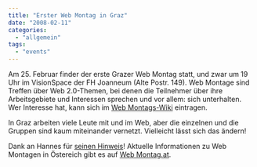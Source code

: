 ```yaml
---
title: "Erster Web Montag in Graz"
date: "2008-02-11"
categories: 
  - "allgemein"
tags: 
  - "events"
---
```


Am 25. Februar finder der erste Grazer Web Montag statt, und zwar um 19 Uhr im VisionSpace der FH Joanneum (Alte Postr. 149). Web Montage sind Treffen über Web 2.0-Themen, bei denen die Teilnehmer über ihre Arbeitsgebiete und Interessen sprechen und vor allem: sich unterhalten. Wer Interesse hat, kann sich im [Web Montags-Wiki](http://www.webmontag.de/doku.php?id=graz "graz [Web Montag]") eintragen.

In Graz arbeiten viele Leute mit und im Web, aber die einzelnen und die Gruppen sind kaum miteinander vernetzt. Vielleicht lässt sich das ändern!

Dank an Hannes für [seinen Hinweis](http://www.bessergehtsimmer.at/2008/02/09/erster-webmontag-in-graz/ "Besser|gehts|immer » Blog Archive » Erster Webmontag in Graz")! Aktuelle Informationen zu Web Montagen in Östereich gibt es auf [Web Montag.at](http://webmontag.at/ "Web Montag.at : Innsbruck :: Wien :: Salzburg").
